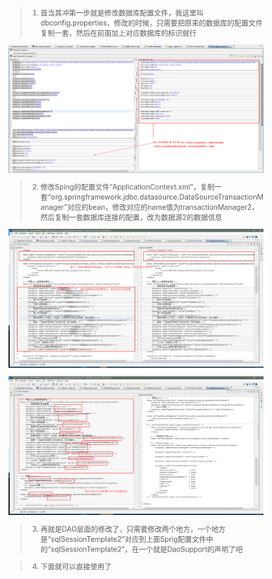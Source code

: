 > 1. 首当其冲第一步就是修改数据库配置文件，我这里叫dbconfig.properties，修改的时候，只需要把原来的数据库的配置文件复制一套，然后在前面加上对应数据库的标识就行

![](https://github.com/polieme/MyNoteBook/blob/master/%E5%9B%BE%E7%89%87/%E6%95%B0%E6%8D%AE%E5%BA%93/clipboard1.png?raw=true)

> 2. 修改Sping的配置文件“ApplicationContext.xml”，复制一套“org.springframework.jdbc.datasource.DataSourceTransactionManager”对应的bean，修改对应的name值为transactionManager2，然后复制一套数据库连接的配置，改为数据源2的数据信息

![](https://github.com/polieme/MyNoteBook/blob/master/%E5%9B%BE%E7%89%87/%E6%95%B0%E6%8D%AE%E5%BA%93/clipboard2.png?raw=true)

![](https://github.com/polieme/MyNoteBook/blob/master/%E5%9B%BE%E7%89%87/%E6%95%B0%E6%8D%AE%E5%BA%93/clipboard3.png?raw=true)

> 3. 再就是DAO层面的修改了，只需要修改两个地方，一个地方是“sqlSessionTemplate2”对应到上面Sprig配置文件中的“sqlSessionTemplate2”，在一个就是DaoSupport的声明了吧



> 4. 下面就可以直接使用了


